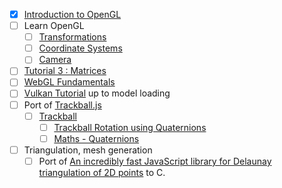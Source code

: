 - [x] [Introduction to OpenGL](https://www.youtube.com/watch?v=Q7vm264YNrM&list=PLvv0ScY6vfd9zlZkIIqGDeG5TUWswkMox)
- [ ] Learn OpenGL
  - [ ] [Transformations](https://learnopengl.com/Getting-started/Transformations)
  - [ ] [Coordinate Systems](https://learnopengl.com/Getting-started/Coordinate-Systems)
  - [ ] [Camera](https://learnopengl.com/Getting-started/Camera)
- [ ] [Tutorial 3 : Matrices](https://www.opengl-tutorial.org/beginners-tutorials/tutorial-3-matrices/)
- [ ] [WebGL Fundamentals](https://webglfundamentals.org/)
- [ ] [Vulkan Tutorial](https://vulkan-tutorial.com/) up to model loading
- [ ] Port of [Trackball.js](https://github.com/rawify/Trackball.js)
  - [ ] [Trackball](https://github.com/syoyo/tinyobjloader-c/tree/master/examples/viewer)
    - [ ] [Trackball Rotation using Quaternions](https://www.xarg.org/2021/07/trackball-rotation-using-quaternions/)
    - [ ] [Maths - Quaternions](http://www.euclideanspace.com/maths/algebra/realNormedAlgebra/quaternions/index.htm)
- [ ] Triangulation, mesh generation
  - [ ] Port of [An incredibly fast JavaScript library for Delaunay triangulation of 2D points](https://github.com/mapbox/delaunator) to C.
